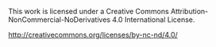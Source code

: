 This work is licensed under a Creative Commons Attribution-NonCommercial-NoDerivatives 4.0 International License.

http://creativecommons.org/licenses/by-nc-nd/4.0/
